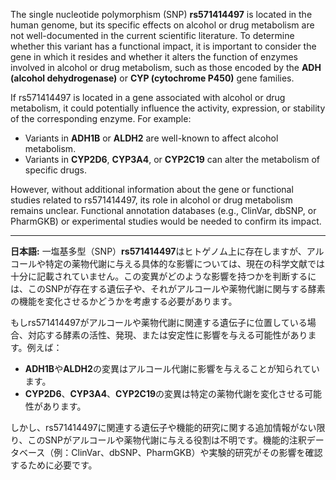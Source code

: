 The single nucleotide polymorphism (SNP) **rs571414497** is located in the human genome, but its specific effects on alcohol or drug metabolism are not well-documented in the current scientific literature. To determine whether this variant has a functional impact, it is important to consider the gene in which it resides and whether it alters the function of enzymes involved in alcohol or drug metabolism, such as those encoded by the **ADH (alcohol dehydrogenase)** or **CYP (cytochrome P450)** gene families.

If rs571414497 is located in a gene associated with alcohol or drug metabolism, it could potentially influence the activity, expression, or stability of the corresponding enzyme. For example:
- Variants in **ADH1B** or **ALDH2** are well-known to affect alcohol metabolism.
- Variants in **CYP2D6**, **CYP3A4**, or **CYP2C19** can alter the metabolism of specific drugs.

However, without additional information about the gene or functional studies related to rs571414497, its role in alcohol or drug metabolism remains unclear. Functional annotation databases (e.g., ClinVar, dbSNP, or PharmGKB) or experimental studies would be needed to confirm its impact.

---

**日本語:**
一塩基多型（SNP）**rs571414497**はヒトゲノム上に存在しますが、アルコールや特定の薬物代謝に与える具体的な影響については、現在の科学文献では十分に記載されていません。この変異がどのような影響を持つかを判断するには、このSNPが存在する遺伝子や、それがアルコールや薬物代謝に関与する酵素の機能を変化させるかどうかを考慮する必要があります。

もしrs571414497がアルコールや薬物代謝に関連する遺伝子に位置している場合、対応する酵素の活性、発現、または安定性に影響を与える可能性があります。例えば：
- **ADH1B**や**ALDH2**の変異はアルコール代謝に影響を与えることが知られています。
- **CYP2D6**、**CYP3A4**、**CYP2C19**の変異は特定の薬物代謝を変化させる可能性があります。

しかし、rs571414497に関連する遺伝子や機能的研究に関する追加情報がない限り、このSNPがアルコールや薬物代謝に与える役割は不明です。機能的注釈データベース（例：ClinVar、dbSNP、PharmGKB）や実験的研究がその影響を確認するために必要です。